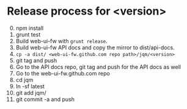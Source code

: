 # Release process for \<version\>

0. npm install
0. grunt test
0. Build web-ui-fw with ```grunt release```.
0. Build web-ui-fw API docs and copy the mirror to dist/api-docs.
0. ```cp -a dist/ <web-ui-fw.github.com repo path>/jqm/<version>```
0. git tag <version> and push
0. Go to the API docs repo, git tag <version> and push for the API docs as well
0. Go to the web-ui-fw.github.com repo
0. cd jqm
0. ln -sf <version> latest
0. git add jqm/<version>
0. git commit -a and push
